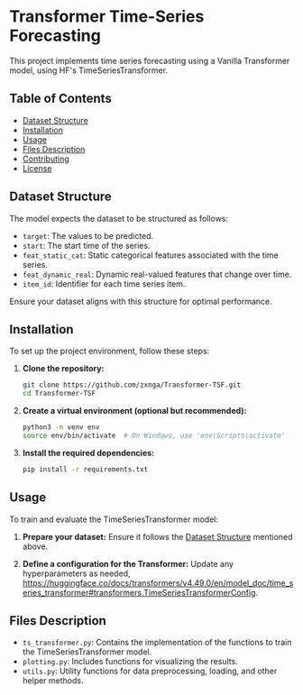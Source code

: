 # Transformer Time-Series Forecasting

This project implements time series forecasting using a Vanilla Transformer model, using HF's TimeSeriesTransformer.

## Table of Contents

- [Dataset Structure](#dataset-structure)
- [Installation](#installation)
- [Usage](#usage)
- [Files Description](#files-description)
- [Contributing](#contributing)
- [License](#license)

## Dataset Structure

The model expects the dataset to be structured as follows:

- `target`: The values to be predicted.
- `start`: The start time of the series.
- `feat_static_cat`: Static categorical features associated with the time series.
- `feat_dynamic_real`: Dynamic real-valued features that change over time.
- `item_id`: Identifier for each time series item.

Ensure your dataset aligns with this structure for optimal performance.

## Installation

To set up the project environment, follow these steps:

1. **Clone the repository:**

   ```bash
   git clone https://github.com/zxnga/Transformer-TSF.git
   cd Transformer-TSF
   ```

2. **Create a virtual environment (optional but recommended):**

   ```bash
   python3 -m venv env
   source env/bin/activate  # On Windows, use 'env\Scripts\activate'
   ```

3. **Install the required dependencies:**

   ```bash
   pip install -r requirements.txt
   ```

## Usage

To train and evaluate the TimeSeriesTransformer model:

1. **Prepare your dataset:** Ensure it follows the [Dataset Structure](#dataset-structure) mentioned above.

2. **Define a configuration for the Transformer:** Update any hyperparameters as needed, https://huggingface.co/docs/transformers/v4.49.0/en/model_doc/time_series_transformer#transformers.TimeSeriesTransformerConfig.

## Files Description

- `ts_transformer.py`: Contains the implementation of the functions to train the TimeSeriesTransformer model.
- `plotting.py`: Includes functions for visualizing the results.
- `utils.py`: Utility functions for data preprocessing, loading, and other helper methods.